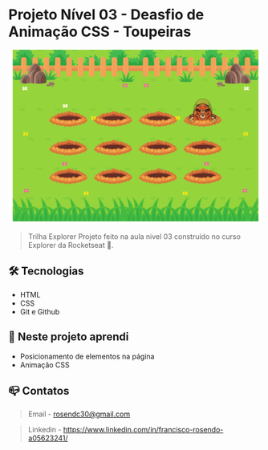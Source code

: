 # Projeto Nível 03 - Deasfio de Animação CSS - Toupeiras

![preview](.github/preview.png)

> Trilha Explorer Projeto feito na aula nivel 03 construído no curso Explorer da Rocketseat :rocket:.

## :hammer_and_wrench: Tecnologias

- HTML
- CSS
- Git e Github


## :nut_and_bolt: Neste projeto aprendi

- Posicionamento de elementos na página
- Animação CSS


## :mailbox_closed: Contatos

> Email - rosendc30@gmail.com

> Linkedin - https://www.linkedin.com/in/francisco-rosendo-a05623241/